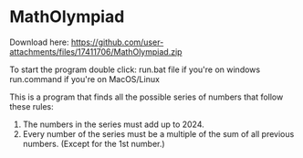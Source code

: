 # MathOlympiad
Download here: https://github.com/user-attachments/files/17411706/MathOlympiad.zip

To start the program double click:
  run.bat file if you're on windows
  run.command if you're on MacOS/Linux

This is a program that finds all the possible series of numbers that follow these rules:
1. The numbers in the series must add up to 2024.
2. Every number of the series must be a multiple of the sum of all previous numbers. (Except for the 1st number.)
